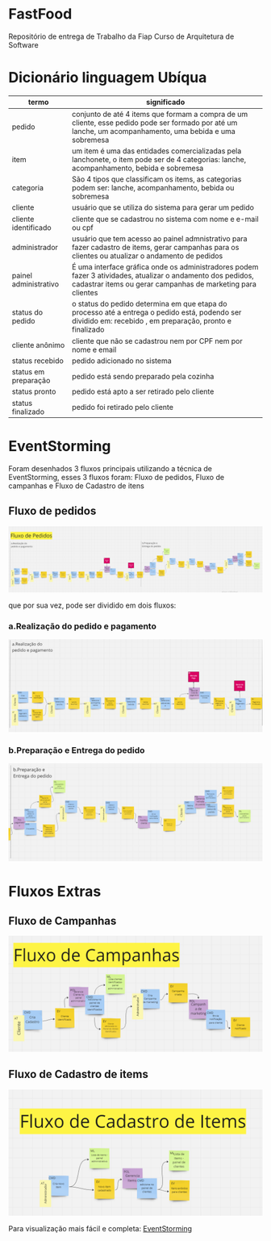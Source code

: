 # FastFood
Repositório de entrega de Trabalho da Fiap Curso de Arquitetura de Software

# Dicionário linguagem Ubíqua


| termo               | significado          |
|---------------------|----------------------|
| pedido              | conjunto de até 4 items que formam a compra de um cliente, esse pedido pode ser formado por até um lanche, um acompanhamento, uma bebida e uma sobremesa |
| item                 | um item é uma das entidades comercializadas pela lanchonete, o item pode ser de 4 categorias: lanche, acompanhamento, bebida e sobremesa|
| categoria | São 4 tipos que classificam os items, as categorias podem ser: lanche, acompanhamento, bebida ou sobremesa |
| cliente | usuário que se utiliza do sistema para gerar um pedido |
| cliente identificado | cliente que se cadastrou no sistema com nome e e-mail ou cpf |
| administrador | usuário que tem acesso ao painel admnistrativo para fazer cadastro de items, gerar campanhas para os clientes ou atualizar o andamento de pedidos |
| painel administrativo | É uma interface gráfica onde os administradores podem fazer 3 atividades, atualizar o andamento dos pedidos, cadastrar items ou gerar campanhas de marketing para clientes |
| status do pedido | o status do pedido determina em que etapa do processo até a entrega o pedido está, podendo ser dividido em: recebido , em preparação, pronto e finalizado |
| cliente anônimo | cliente que não se cadastrou nem por CPF nem por nome e email
| status recebido | pedido adicionado no sistema |
| status em preparação | pedido está sendo preparado pela cozinha |
| status pronto | pedido está apto a ser retirado pelo cliente |
| status finalizado | pedido foi retirado pelo cliente |

# EventStorming

Foram desenhados 3 fluxos principais utilizando a técnica de EventStorming, esses 3 fluxos foram: Fluxo de pedidos, Fluxo de campanhas e Fluxo de Cadastro de itens

## Fluxo de pedidos

![fluxo de pedidos](./fluxos/fluxo_pedidos.png)

que por sua vez, pode ser dividido em dois fluxos:

### a.Realização do pedido e pagamento

![fluxo de realização do pedido e pagamento](./fluxos/fluxo_pedido_pagamento.png)

### b.Preparação e Entrega do pedido

![fluxo de preparação e entrega do pedido](./fluxos/fluxo_preparacao_entrega.png)

# Fluxos Extras

## Fluxo de Campanhas
![fluxo de pedidos](./fluxos/fluxo_campanhas.png)

## Fluxo de Cadastro de items
![fluxo de pedidos](./fluxos/fluxo_cadastro_item.png)


Para visualização mais fácil e completa: [EventStorming](https://miro.com/welcomeonboard/UElJdjNsbXhCU2JKTjFKeFFYaXFPQ1cwT2w1d3hnUGRFd0hHUEx2ZGRhOHplMFhlaWZIZVY5Z1EzRE1wY3NXZnwzNDU4NzY0NTk1Mzg2MjM0MzIwfDI=?share_link_id=552096779953)
